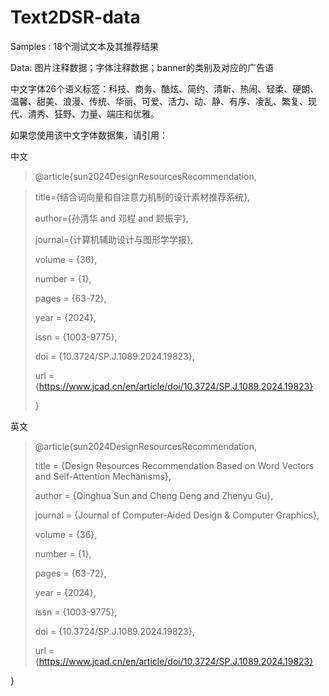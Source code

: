 # Text2DSR-data

Samples : 18个测试文本及其推荐结果

Data: 图片注释数据；字体注释数据；banner的类别及对应的广告语

中文字体26个语义标签：科技、商务、酷炫、简约、清新、热闹、轻柔、硬朗、温馨、甜美、浪漫、传统、华丽、可爱、活力、动、静、有序、凌乱、繁复、现代、清秀、狂野、力量、端庄和优雅。

如果您使用该中文字体数据集，请引用：

中文

>  @article{sun2024DesignResourcesRecommendation,

>    title={结合词向量和自注意力机制的设计素材推荐系统},
> 
>    author={孙清华 and 邓程 and 顾振宇},
> 
>    journal={计算机辅助设计与图形学学报},
> 
> volume = {36},
> 
> number = {1},
> 
> pages = {63-72},
> 
> year = {2024},
> 
> issn = {1003-9775},
> 
> doi = {10.3724/SP.J.1089.2024.19823},
> 
> url = {https://www.jcad.cn/en/article/doi/10.3724/SP.J.1089.2024.19823}
> 
>  }
>

英文

>  @article{sun2024DesignResourcesRecommendation,
> 
>    title = {Design Resources Recommendation Based on Word Vectors and Self-Attention Mechanisms},
> 
> author = {Qinghua Sun and Cheng Deng and Zhenyu Gu},
> 
> journal = {Journal of Computer-Aided Design & Computer Graphics},
> 
> volume = {36},
> 
> number = {1},
> 
> pages = {63-72},
> 
> year = {2024},
> 
> issn = {1003-9775},
> 
> doi = {10.3724/SP.J.1089.2024.19823},
> 
> url = {https://www.jcad.cn/en/article/doi/10.3724/SP.J.1089.2024.19823}

}
